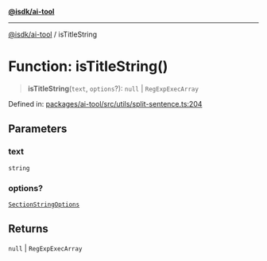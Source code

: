 [**@isdk/ai-tool**](../README.md)

***

[@isdk/ai-tool](../globals.md) / isTitleString

# Function: isTitleString()

> **isTitleString**(`text`, `options`?): `null` \| `RegExpExecArray`

Defined in: [packages/ai-tool/src/utils/split-sentence.ts:204](https://github.com/isdk/ai-tool.js/blob/83a1524a1644365964efc043a7a7991d8fd46b49/src/utils/split-sentence.ts#L204)

## Parameters

### text

`string`

### options?

[`SectionStringOptions`](../interfaces/SectionStringOptions.md)

## Returns

`null` \| `RegExpExecArray`
